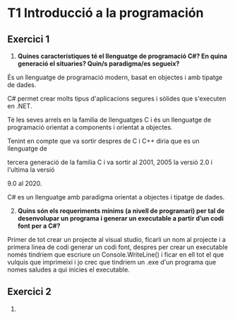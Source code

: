 # T1 Introducció a la programación
## Exercici 1
1. **Quines característiques té el llenguatge de programació C#? 
En quina generació el situaries? 
Quin/s  paradigma/es segueix?**

És un llenguatge de programació modern, basat en objectes i amb tipatge de dades.

C# permet crear molts tipus d'aplicacions segures i sòlides que s'executen en .NET. 

Té les seves arrels en la família de llenguatges C i és un llenguatge de programació orientat a components i orientat a objectes.

Tenint en compte que va sortir despres de C i C++ diria que es un llenguatge de 

tercera generació de la familia C i va sortir al 2001, 2005 la versió 2.0 i l'ultima la versió

9.0 al 2020.

C# es un llenguatge amb paradigma orientat a objectes i tipatge de dades.

2. **Quins són els requeriments mínims (a nivell de programari) per tal de desenvolupar un
programa i generar un executable a partir d’un codi font per a C#?**

Primer de tot crear un projecte al visual studio, ficarli un nom al projecte i a primera linea de codi
generar un codi font, despres per crear un executable només tindriem que escriure un Console.WriteLine() i
ficar en ell tot el que vulquis que imprimeixi i jo crec que tindriem un .exe d'un programa que nomes saludes
a qui inicies el executable.
## Exercici 2
1. 